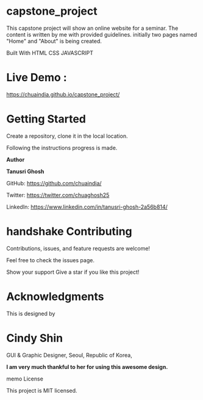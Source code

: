 # capstone_project

This capstone project will show an online website for a seminar. The content is written by me with provided guidelines. initially two pages named "Home" and "About" is being created.

Built With
HTML CSS JAVASCRIPT

# Live Demo :

https://chuaindia.github.io/capstone_project/

# Getting Started

Create a repository, clone it in the local location.

Following the instructions progress is made.

**Author**

**Tanusri Ghosh**

GitHub: https://github.com/chuaindia/

Twitter: https://twitter.com/chuaghosh25

LinkedIn: https://www.linkedin.com/in/tanusri-ghosh-2a56b814/

# handshake Contributing

Contributions, issues, and feature requests are welcome!

Feel free to check the issues page.

Show your support
Give a star if you like this project!

# Acknowledgments

This is designed by 
# Cindy Shin
GUI & Graphic Designer,
Seoul, Republic of Korea,

**I am very much thankful to her for using this awesome design.**


memo License

This project is MIT licensed.
